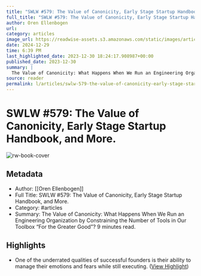```yaml
---
title: "SWLW #579: The Value of Canonicity, Early Stage Startup Handbook, and More."
full_title: "SWLW #579: The Value of Canonicity, Early Stage Startup Handbook, and More."
author: Oren Ellenbogen
url: 
category: articles
image_url: https://readwise-assets.s3.amazonaws.com/static/images/article2.74d541386bbf.png
date: 2024-12-29
time: 6:39 PM
last_highlighted_date: 2023-12-30 18:24:17.908987+00:00
published_date: 2023-12-30
summary: |
  The Value of Canonicity: What Happens When We Run an Engineering Organization by Constraining the Number of Tools in Our Toolbox “For the Greater Good”? 9 minutes read.
source: reader
permalink: l/articles/swlw-579-the-value-of-canonicity-early-stage-startup-handbook-and-more
---
```

# SWLW #579: The Value of Canonicity, Early Stage Startup Handbook, and More.

![rw-book-cover](https://readwise-assets.s3.amazonaws.com/static/images/article2.74d541386bbf.png)

## Metadata
- Author: [[Oren Ellenbogen]]
- Full Title: SWLW #579: The Value of Canonicity, Early Stage Startup Handbook, and More.
- Category: #articles
- Summary: The Value of Canonicity: What Happens When We Run an Engineering Organization by Constraining the Number of Tools in Our Toolbox “For the Greater Good”? 9 minutes read.

## Highlights
- One of the underrated qualities of successful founders is their ability to manage their emotions and fears while still executing. ([View Highlight](https://read.readwise.io/read/01hjxzgfmka12fw8zaz57a1tmz))



